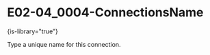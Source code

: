 # E02-04_0004-ConnectionsName

{is-library="true"}

<snippet id="E02-04_0004-ConnectionsName_snippet">



Type a unique name for this connection.


</snippet>